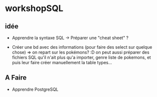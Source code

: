 # workshopSQL

## idée
 - Apprendre la syntaxe SQL -> Préparer une "cheat sheet" ? 
 
 - Créer une bd avec des informations (pour faire des select sur quelque chose)
   => on repart sur les pokémons? :D on peut aussi préparer des fichiers SQL qu'il n'ait plus qu'a importer, genre liste de pokemons, et puis leur faire créer manuellement la table types...
   
   
## A Faire
  
 - Apprendre PostgreSQL 
